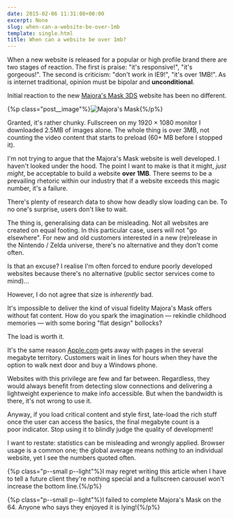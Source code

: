 ```yaml
---
date: 2015-02-06 11:31:08+00:00
excerpt: None
slug: when-can-a-website-be-over-1mb
template: single.html
title: When can a website be over 1mb?
---
```


When a new website is released for a popular or high profile brand there are two stages of reaction. The first is praise: "it's responsive!", "it's gorgeous!". The second is criticism: "don't work in IE9!", "it's over 1MB!". As is internet traditional, opinion must be bipolar and **unconditional**.

Initial reaction to the new [Majora's Mask 3DS](http://zelda.com/majoras-mask/) website has been no different.

{%p class="post__image"%}![Majora's Mask](/wp-content/uploads/2015/02/majoras-mask.png){%/p%}

Granted, it's rather chunky. Fullscreen on my 1920 × 1080 monitor I downloaded 2.5MB of images alone. The whole thing is over 3MB, not counting the video content that starts to preload (60+ MB before I stopped it).

I'm not trying to argue that the Majora's Mask website is well developed. I haven't looked under the hood. The point I want to make is that it might, _just might_, be acceptable to build a website **over 1MB**. There seems to be a prevailing rhetoric within our industry that if a website exceeds this magic number, it's a failure.

There's plenty of research data to show how deadly slow loading can be. To no one's surprise, users don't like to wait.

The thing is, generalising data can be misleading. Not all websites are created on equal footing. In this particular case, users will not "go elsewhere". For new and old customers interested in a new (re)release in the Nintendo / Zelda universe, there's no alternative and they don't come often.

Is that an excuse? I realise I'm often forced to endure poorly developed websites because there's no alternative (public sector services come to mind)...

However, I do not agree that size is _inherently_ bad.

It's impossible to deliver the kind of visual fidelity Majora's Mask offers without fat content. How do you spark the imagination — rekindle childhood memories — with some boring "flat design" bollocks?

The load is worth it.

It's the same reason [Apple.com](http://www.apple.com/) gets away with pages in the several megabyte territory. Customers wait in lines for hours when they have the option to walk next door and buy a Windows phone.

Websites with this privilege are few and far between. Regardless, they would always benefit from detecting slow connections and delivering a lightweight experience to make info accessible. But when the bandwidth is there, it's not wrong to use it.

Anyway, if you load critical content and style first, late-load the rich stuff once the user can access the basics, the final megabyte count is a poor indicator. Stop using it to blindly judge the quality of development!

I want to restate: statistics can be misleading and wrongly applied. Browser usage is a common one; the global average means nothing to an individual website, yet I see the numbers quoted often.

{%p class="p--small p--light"%}I may regret writing this article when I have to tell a future client they're nothing special and a fullscreen carousel won't increase the bottom line.{%/p%}


{%p class="p--small p--light"%}I failed to complete Majora's Mask on the 64. Anyone who says they enjoyed it is lying!{%/p%}

